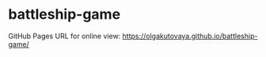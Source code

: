 # battleship-game

GitHub Pages URL for online view:  https://olgakutovaya.github.io/battleship-game/ 
